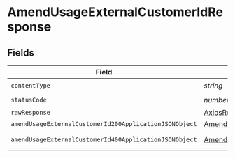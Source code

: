 # AmendUsageExternalCustomerIdResponse


## Fields

| Field                                                                                                                       | Type                                                                                                                        | Required                                                                                                                    | Description                                                                                                                 |
| --------------------------------------------------------------------------------------------------------------------------- | --------------------------------------------------------------------------------------------------------------------------- | --------------------------------------------------------------------------------------------------------------------------- | --------------------------------------------------------------------------------------------------------------------------- |
| `contentType`                                                                                                               | *string*                                                                                                                    | :heavy_check_mark:                                                                                                          | N/A                                                                                                                         |
| `statusCode`                                                                                                                | *number*                                                                                                                    | :heavy_check_mark:                                                                                                          | N/A                                                                                                                         |
| `rawResponse`                                                                                                               | [AxiosResponse>](https://axios-http.com/docs/res_schema)                                                                    | :heavy_minus_sign:                                                                                                          | N/A                                                                                                                         |
| `amendUsageExternalCustomerId200ApplicationJSONObject`                                                                      | [AmendUsageExternalCustomerId200ApplicationJSON](../../models/operations/amendusageexternalcustomerid200applicationjson.md) | :heavy_minus_sign:                                                                                                          | OK                                                                                                                          |
| `amendUsageExternalCustomerId400ApplicationJSONObject`                                                                      | [AmendUsageExternalCustomerId400ApplicationJSON](../../models/operations/amendusageexternalcustomerid400applicationjson.md) | :heavy_minus_sign:                                                                                                          | Bad Request                                                                                                                 |